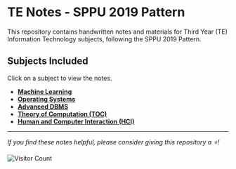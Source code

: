 # TE Notes - SPPU 2019 Pattern

This repository contains handwritten notes and materials for Third Year (TE) Information Technology subjects, following the SPPU 2019 Pattern.

## Subjects Included

Click on a subject to view the notes.

* **[Machine Learning](./Machine_Learning/)**
* **[Operating Systems](./Operating_Systems/)**
* **[Advanced DBMS](./Advanced_DBMS/)**
* **[Theory of Computation (TOC)](./Theory_of_Computation/)**
* **[Human and Computer Interaction (HCI)](./Human_Computer_Interaction/)**

---
*If you find these notes helpful, please consider giving this repository a ⭐️!*


![Visitor Count](https://komarev.com/ghpvc/?username=imhomi&repo=TE-Notes&style=flat-square)
